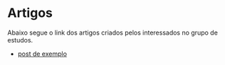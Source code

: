 # Artigos

Abaixo segue o link dos artigos criados pelos interessados no grupo de estudos.

- [post de exemplo](#)